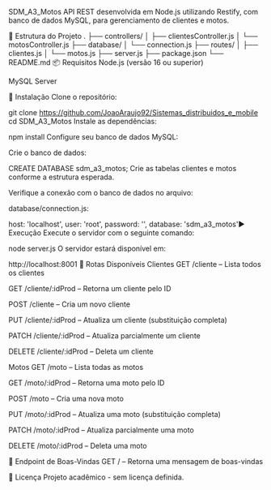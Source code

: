 SDM_A3_Motos
API REST desenvolvida em Node.js utilizando Restify, com banco de dados MySQL, para gerenciamento de clientes e motos.

📁 Estrutura do Projeto
.
├── controllers/
│   ├── clientesController.js
│   └── motosController.js
├── database/
│   └── connection.js
├── routes/
│   ├── clientes.js
│   └── motos.js
├── server.js
├── package.json
└── README.md
📦 Requisitos
Node.js (versão 16 ou superior)

MySQL Server

🔧 Instalação
Clone o repositório:

git clone <https://github.com/JoaoAraujo92/Sistemas_distribuidos_e_mobile>
cd SDM_A3_Motos
Instale as dependências:

npm install
Configure seu banco de dados MySQL:

Crie o banco de dados:

CREATE DATABASE sdm_a3_motos;
Crie as tabelas clientes e motos conforme a estrutura esperada.

Verifique a conexão com o banco de dados no arquivo:

database/connection.js:

host: 'localhost',
user: 'root',
password: '',
database: 'sdm_a3_motos'▶️ Execução
Execute o servidor com o seguinte comando:

node server.js
O servidor estará disponível em:

http://localhost:8001
📌 Rotas Disponíveis
Clientes
GET /cliente – Lista todos os clientes

GET /cliente/:idProd – Retorna um cliente pelo ID

POST /cliente – Cria um novo cliente

PUT /cliente/:idProd – Atualiza um cliente (substituição completa)

PATCH /cliente/:idProd – Atualiza parcialmente um cliente

DELETE /cliente/:idProd – Deleta um cliente

Motos
GET /moto – Lista todas as motos

GET /moto/:idProd – Retorna uma moto pelo ID

POST /moto – Cria uma nova moto

PUT /moto/:idProd – Atualiza uma moto (substituição completa)

PATCH /moto/:idProd – Atualiza parcialmente uma moto

DELETE /moto/:idProd – Deleta uma moto

💬 Endpoint de Boas-Vindas
GET / – Retorna uma mensagem de boas-vindas

📃 Licença
Projeto acadêmico - sem licença definida.